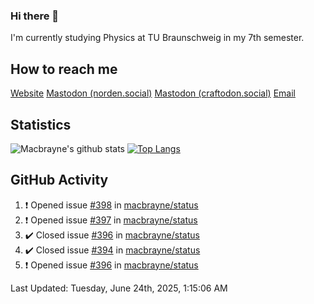 ### Hi there 👋
I'm currently studying Physics at TU Braunschweig in my 7th semester.

## How to reach me
[Website](https://florentin-schleuss.de)
<a rel="me" href="https://norden.social/@florentin">Mastodon (norden.social)</a>
<a rel="me" href="https://craftodon.social/@frodolon">Mastodon (craftodon.social)</a>
[Email](mailto:hello@macbrayne.de)

## Statistics
![Macbrayne's github stats](https://github-readme-stats.vercel.app/api?username=macbrayne&count_private=true&show_icons=true&hide_rank=true&custom_title=macbrayne's%20GitHub%20Stats)
[![Top Langs](https://github-readme-stats.vercel.app/api/top-langs/?username=macbrayne&exclude_repo=liftron&layout=compact)](https://github.com/anuraghazra/github-readme-stats)
## GitHub Activity

<!--RECENT_ACTIVITY:start-->
1. ❗️ Opened issue [#398](https://github.com/macbrayne/status/issues/398) in [macbrayne/status](https://github.com/macbrayne/status)
2. ❗️ Opened issue [#397](https://github.com/macbrayne/status/issues/397) in [macbrayne/status](https://github.com/macbrayne/status)
3. ✔️ Closed issue [#396](https://github.com/macbrayne/status/issues/396) in [macbrayne/status](https://github.com/macbrayne/status)
4. ✔️ Closed issue [#394](https://github.com/macbrayne/status/issues/394) in [macbrayne/status](https://github.com/macbrayne/status)
5. ❗️ Opened issue [#396](https://github.com/macbrayne/status/issues/396) in [macbrayne/status](https://github.com/macbrayne/status)
<!--RECENT_ACTIVITY:end-->

<!--RECENT_ACTIVITY:last_update-->
Last Updated: Tuesday, June 24th, 2025, 1:15:06 AM
<!--RECENT_ACTIVITY:last_update_end-->


<!--
**macbrayne/macbrayne** is a ✨ _special_ ✨ repository because its `README.md` (this file) appears on your GitHub profile.

Here are some ideas to get you started:

- 🔭 I’m currently working on ...
- 🌱 I’m currently learning ...
- 👯 I’m looking to collaborate on ...
- 🤔 I’m looking for help with ...
- 💬 Ask me about ...
- 📫 How to reach me: ...
- 😄 Pronouns: ...
- ⚡ Fun fact: ...
-->
